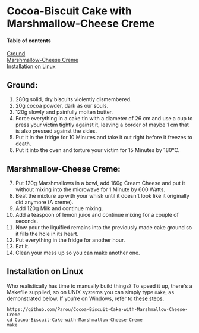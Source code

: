 # Cocoa-Biscuit Cake with Marshmallow-Cheese Creme

#### Table of contents
[Ground](#ground)  
[Marshmallow-Cheese Creme](#marshmallow-cheese-creme)  
[Installation on Linux](#installation-on-linux)

## Ground:  

1. 280g solid, dry biscuits violently dismembered.
2. 20g cocoa powder, dark as our souls.
3. 120g slowly and painfully molten butter.
4. Force everything in a cake tin with a diameter of 26 cm and use a cup to press your victim tightly against it, leaving a border of maybe 1 cm that is also pressed against the sides. 
5. Put it in the fridge for 10 Minutes and take it out right before it freezes to death.
6. Put it into the oven and torture your victim for 15 Minutes by 180°C.

## Marshmallow-Cheese Creme:
7. Put 120g Marshmallows in a bowl, add 160g Cream Cheese and put it without mixing into the microwave for 1 Minute by 600 Watts.
8. Beat the mixture up with your whisk until it doesn't look like it originally did anymore (A creme).
9. Add 120g Milk and continue mixing.
10. Add a teaspoon of lemon juice and continue mixing for a couple of seconds.
11. Now pour the liquified remains into the previously made cake ground so it fills the hole in its heart.
12. Put everything in the fridge for another hour.
13. Eat it.
14. Clean your mess up so you can make another one.

## Installation on Linux

Who realistically has time to manually build things? To speed it up, there's a Makefile supplied, so on UNIX
systems you can simply type `make`, as demonstrated below. If you're on Windows, refer to [these steps.](http://www.control-escape.com/linux/lx-install.html)

```
https://github.com/Parou/Cocoa-Biscuit-Cake-with-Marshmallow-Cheese-Creme
cd Cocoa-Biscuit-Cake-with-Marshmallow-Cheese-Creme
make
```

